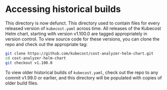 # Accessing historical builds

This directory is now defunct. This directory used to contain files for every released version of `kubecost.yaml` across time.
All releases of the Kubecost Helm chart, starting with version v1.100.0 are tagged appropriately in version control.
To view source code for these versions, you can clone the repo and check out the appropriate tag:

```sh
git clone https://github.com/kubecost/cost-analyzer-helm-chart.git
cd cost-analyzer-helm-chart
git checkout v1.100.0
```

To view older historical builds of `kubecost.yaml`, check out the repo to any commit v1.99.0 or earlier, and this directory will be populated with copies of older build files.
